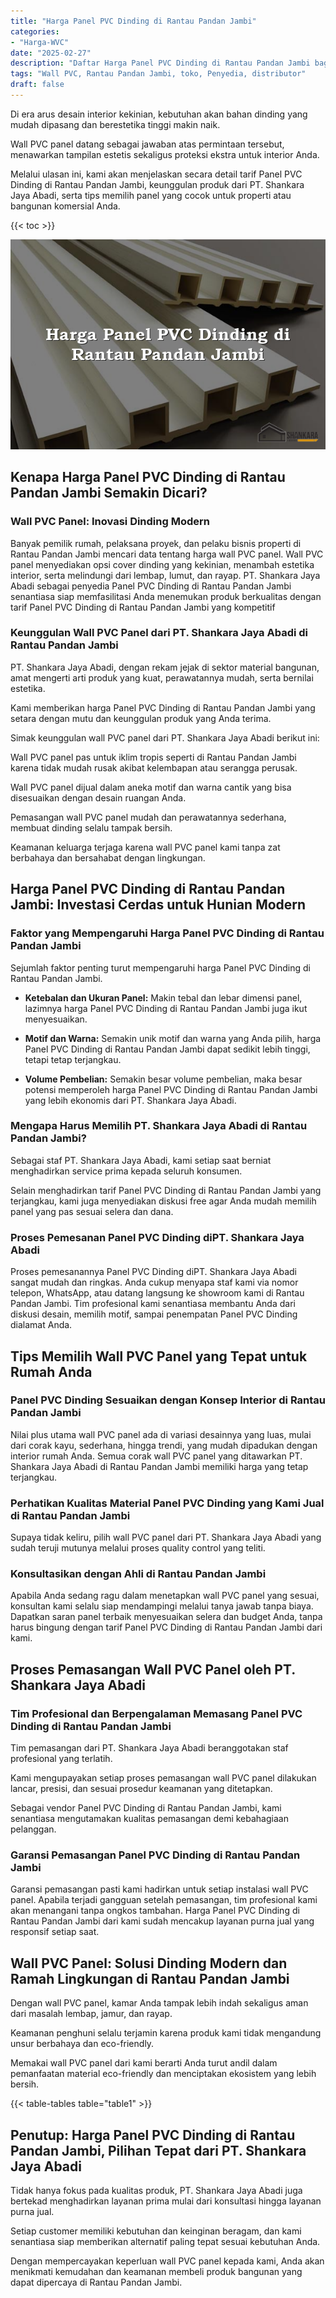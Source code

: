 ```yaml
---
title: "Harga Panel PVC Dinding di Rantau Pandan Jambi"
categories: 
- "Harga-WVC"
date: "2025-02-27"
description: "Daftar Harga Panel PVC Dinding di Rantau Pandan Jambi bagi rumah, perkantoran, serta toko. Panel terbaik, pilihan motif, pilihan warna elegan, beserta layanan penempatan dikerjakan oleh teknisi profesional serta kepastian resmi!|Layanan penyediaan Panel PVC Dinding di Rantau Pandan Jambi bagi kebutuhan rumah, office, atau ritel, dengan produk terbaik dan instalasi oleh teknisi berpengalaman dan garansi resmi.|Alternatif Panel PVC Dinding di Rantau Pandan Jambi yang terpercaya untuk hunian, perkantoran, serta ritel, dengan material berkualitas dan pemasangan oleh teknisi profesional serta jaminan resmi.|Distribusi Panel PVC Dinding di Rantau Pandan Jambi untuk rumah, kantor, dan toko, dengan material berkualitas dan penempatan ditangani oleh tim profesional, lengkap beserta garansi resmi.}"
tags: "Wall PVC, Rantau Pandan Jambi, toko, Penyedia, distributor"
draft: false
---
```


Di era arus desain interior kekinian, kebutuhan akan bahan dinding yang mudah dipasang dan berestetika tinggi makin naik.

Wall PVC panel datang sebagai jawaban atas permintaan tersebut, menawarkan tampilan estetis sekaligus proteksi ekstra untuk interior Anda.

Melalui ulasan ini, kami akan menjelaskan secara detail tarif Panel PVC Dinding di Rantau Pandan Jambi, keunggulan produk dari PT. Shankara Jaya Abadi, serta tips memilih panel yang cocok untuk properti atau bangunan komersial Anda.

{{< toc >}}

![Harga Panel PVC Dinding di Rantau Pandan Jambi](/images/Harga-WVC/Harga-Panel-PVC-Dinding-di-Rantau-Pandan-Jambi.png)


## Kenapa Harga Panel PVC Dinding di Rantau Pandan Jambi Semakin Dicari?

### Wall PVC Panel: Inovasi Dinding Modern

Banyak pemilik rumah, pelaksana proyek, dan pelaku bisnis properti di Rantau Pandan Jambi mencari data tentang harga wall PVC panel. Wall PVC panel menyediakan opsi cover dinding yang kekinian, menambah estetika interior, serta melindungi dari lembap, lumut, dan rayap. PT. Shankara Jaya Abadi sebagai penyedia Panel PVC Dinding di Rantau Pandan Jambi senantiasa siap memfasilitasi Anda menemukan produk berkualitas dengan tarif Panel PVC Dinding di Rantau Pandan Jambi yang kompetitif

### Keunggulan Wall PVC Panel dari PT. Shankara Jaya Abadi di Rantau Pandan Jambi

PT. Shankara Jaya Abadi, dengan rekam jejak di sektor material bangunan, amat mengerti arti produk yang kuat, perawatannya mudah, serta bernilai estetika.

Kami memberikan harga Panel PVC Dinding di Rantau Pandan Jambi yang setara dengan mutu dan keunggulan produk yang Anda terima.

Simak keunggulan wall PVC panel dari PT. Shankara Jaya Abadi berikut ini:

Wall PVC panel pas untuk iklim tropis seperti di Rantau Pandan Jambi karena tidak mudah rusak akibat kelembapan atau serangga perusak.

Wall PVC panel dijual dalam aneka motif dan warna cantik yang bisa disesuaikan dengan desain ruangan Anda.

Pemasangan wall PVC panel mudah dan perawatannya sederhana, membuat dinding selalu tampak bersih.

Keamanan keluarga terjaga karena wall PVC panel kami tanpa zat berbahaya dan bersahabat dengan lingkungan.

## Harga Panel PVC Dinding di Rantau Pandan Jambi: Investasi Cerdas untuk Hunian Modern

### Faktor yang Mempengaruhi Harga Panel PVC Dinding di Rantau Pandan Jambi

Sejumlah faktor penting turut mempengaruhi harga Panel PVC Dinding di Rantau Pandan Jambi.

- **Ketebalan dan Ukuran Panel:** Makin tebal dan lebar dimensi panel, lazimnya harga Panel PVC Dinding di Rantau Pandan Jambi juga ikut menyesuaikan.

- **Motif dan Warna:** Semakin unik motif dan warna yang Anda pilih, harga Panel PVC Dinding di Rantau Pandan Jambi dapat sedikit lebih tinggi, tetapi tetap terjangkau.

- **Volume Pembelian:** Semakin besar volume pembelian, maka besar potensi memperoleh harga Panel PVC Dinding di Rantau Pandan Jambi yang lebih ekonomis dari PT. Shankara Jaya Abadi.

### Mengapa Harus Memilih PT. Shankara Jaya Abadi di Rantau Pandan Jambi?

Sebagai staf PT. Shankara Jaya Abadi, kami setiap saat berniat menghadirkan service prima kepada seluruh konsumen.

Selain menghadirkan tarif Panel PVC Dinding di Rantau Pandan Jambi yang terjangkau, kami juga menyediakan diskusi free agar Anda mudah memilih panel yang pas sesuai selera dan dana.

### Proses Pemesanan Panel PVC Dinding diPT. Shankara Jaya Abadi

Proses pemesanannya Panel PVC Dinding diPT. Shankara Jaya Abadi sangat mudah dan ringkas. Anda cukup menyapa staf kami via nomor telepon, WhatsApp, atau datang langsung ke showroom kami di Rantau Pandan Jambi. Tim profesional kami senantiasa membantu Anda dari diskusi desain, memilih motif, sampai penempatan Panel PVC Dinding dialamat Anda.

## Tips Memilih Wall PVC Panel yang Tepat untuk Rumah Anda

### Panel PVC Dinding Sesuaikan dengan Konsep Interior di Rantau Pandan Jambi

Nilai plus utama wall PVC panel ada di variasi desainnya yang luas, mulai dari corak kayu, sederhana, hingga trendi, yang mudah dipadukan dengan interior rumah Anda. Semua corak wall PVC panel yang ditawarkan PT. Shankara Jaya Abadi di Rantau Pandan Jambi memiliki harga yang tetap terjangkau.

### Perhatikan Kualitas Material Panel PVC Dinding yang Kami Jual di Rantau Pandan Jambi

Supaya tidak keliru, pilih wall PVC panel dari PT. Shankara Jaya Abadi yang sudah teruji mutunya melalui proses quality control yang teliti.

### Konsultasikan dengan Ahli di Rantau Pandan Jambi

Apabila Anda sedang ragu dalam menetapkan wall PVC panel yang sesuai, konsultan kami selalu siap mendampingi melalui tanya jawab tanpa biaya. Dapatkan saran panel terbaik menyesuaikan selera dan budget Anda, tanpa harus bingung dengan tarif Panel PVC Dinding di Rantau Pandan Jambi dari kami.

## Proses Pemasangan Wall PVC Panel oleh PT. Shankara Jaya Abadi

### Tim Profesional dan Berpengalaman Memasang Panel PVC Dinding di Rantau Pandan Jambi

Tim pemasangan dari PT. Shankara Jaya Abadi beranggotakan staf profesional yang terlatih.

Kami mengupayakan setiap proses pemasangan wall PVC panel dilakukan lancar, presisi, dan sesuai prosedur keamanan yang ditetapkan.

Sebagai vendor Panel PVC Dinding di Rantau Pandan Jambi, kami senantiasa mengutamakan kualitas pemasangan demi kebahagiaan pelanggan.

### Garansi Pemasangan Panel PVC Dinding di Rantau Pandan Jambi

Garansi pemasangan pasti kami hadirkan untuk setiap instalasi wall PVC panel. Apabila terjadi gangguan setelah pemasangan, tim profesional kami akan menangani tanpa ongkos tambahan. Harga Panel PVC Dinding di Rantau Pandan Jambi dari kami sudah mencakup layanan purna jual yang responsif setiap saat.

## Wall PVC Panel: Solusi Dinding Modern dan Ramah Lingkungan di Rantau Pandan Jambi

Dengan wall PVC panel, kamar Anda tampak lebih indah sekaligus aman dari masalah lembap, jamur, dan rayap.

Keamanan penghuni selalu terjamin karena produk kami tidak mengandung unsur berbahaya dan eco-friendly.

Memakai wall PVC panel dari kami berarti Anda turut andil dalam pemanfaatan material eco-friendly dan menciptakan ekosistem yang lebih bersih.

{{< table-tables table="table1" >}}

## Penutup: Harga Panel PVC Dinding di Rantau Pandan Jambi, Pilihan Tepat dari PT. Shankara Jaya Abadi

Tidak hanya fokus pada kualitas produk, PT. Shankara Jaya Abadi juga bertekad menghadirkan layanan prima mulai dari konsultasi hingga layanan purna jual.

Setiap customer memiliki kebutuhan dan keinginan beragam, dan kami senantiasa siap memberikan alternatif paling tepat sesuai kebutuhan Anda.

Dengan mempercayakan keperluan wall PVC panel kepada kami, Anda akan menikmati kemudahan dan keamanan membeli produk bangunan yang dapat dipercaya di Rantau Pandan Jambi.